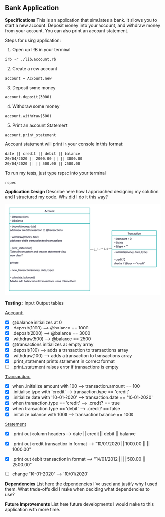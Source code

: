 Bank Application
---

**Specifications**
This is an application that simulates a bank. It allows you to start a new account. Deposit money into your account, and withdraw
money from your account. You can also print an account statement.

Steps for using application:

1. Open up IRB in your terminal
```
irb -r ./lib/account.rb
```

2. Create a new account
```
account = Account.new
```
3. Deposit some money
```
account.deposit(3000)
```
4. Withdraw some money
```
account.withdraw(500)
```
5. Print an account Statement
```
account.print_statement
```

Account statement will print in your console in this format:
```
date || credit || debit || balance
20/04/2020 || 2000.00 || || 3000.00
20/04/2020 || || 500.00 || 2500.00
```

To run my tests, just type rspec into your terminal
```
rspec
```

**Application Design**
Describe here how I approached designing my solution and I structured my code. Why did I do it this way?

![Bank Diagram](/images/bank_diagram.png)

**Testing** :
Input Output tables

<ins>Account:</ins>
- [x] @balance initializes at 0
- [x] .deposit(1000) --> @balance == 1000
- [x] .deposit(2000) --> @balance == 3000
- [x] .withdraw(500) --> @balance == 2500
- [x] @transactions initializes as empty array
- [x] .deposit(100) --> adds a transaction to transactions array
- [x] .withdraw(100) --> adds a transaction to transactions array
- [x] .print_statement prints statement in correct format
- [ ] .print_statement raises error if transactions is empty

<ins>Transaction:</ins>
- [x] when .initialize amount with 100 --> transaction.amount == 100
- [x] .initialise type with 'credit' --> transaction.type == 'credit'
- [x] .initialize date with '10-01-2020' --> transaction.date == '10-01-2020'
- [x] when transaction.type == 'credit' --> .credit? == true
- [x] when transaction.type == 'debit' --> .credit? == false
- [x] .initalize balance with 1000 --> transaction.balance == 1000

<ins>Statement</ins>
- [x] .print out column headers --> date || credit || debit || balance
- [x] .print out credit transaction in format --> "10/01/2020 || 1000.00 || || 1000.00"
- [x] .print out debit transaction in format --> "14/01/2012 || || 500.00 || 2500.00"
- [ ] change '10-01-2020' --> '10/01/2020'


**Dependencies**
List here the dependencies I've used and justify why I used them. What trade-offs did I make when deciding what dependencies to use?

**Future Improvements**
List here future developments I would make to this application with more time.
